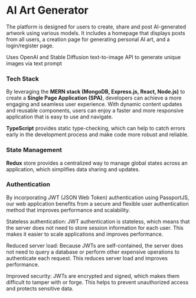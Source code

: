 # AI Art Generator

The platform is designed for users to create, share and post AI-generated artwork using various models. It includes a homepage that displays posts from all users, a creation page for generating personal AI art, and a login/register page.

Uses OpenAI and Stable Diffusion text-to-image API to generate unique images via text prompt

### Tech Stack

By leveraging the **MERN stack (MongoDB, Express.js, React, Node.js)** to create a **Single Page Application (SPA)**, developers can achieve a more engaging and seamless user experience. With dynamic content updates and reusable components, users can enjoy a faster and more responsive application that is easy to use and navigate.

**TypeScript** provides static type-checking, which can help to catch errors early in the development process and make code more robust and reliable.

### State Management

**Redux** store provides a centralized way to manage global states across an application, which simplifies data sharing and updates.

### Authentication

By incorporating JWT (JSON Web Token) authentication using PassportJS, our web application benefits from a secure and flexible user authentication method that improves performance and scalability.

Stateless authentication: JWT authentication is stateless, which means that the server does not need to store session information for each user. This makes it easier to scale applications and improves performance.

Reduced server load: Because JWTs are self-contained, the server does not need to query a database or perform other expensive operations to authenticate each request. This reduces server load and improves performance.

Improved security: JWTs are encrypted and signed, which makes them difficult to tamper with or forge. This helps to prevent unauthorized access and protects sensitive data.
